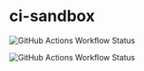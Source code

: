# ci-sandbox
![GitHub Actions Workflow Status](https://img.shields.io/github/actions/workflow/status/aaronzshey/ci-sandbox/node.js.yml?style=for-the-badge&logo=jest&label=%20&labelColor=%2398435c)

![GitHub Actions Workflow Status](https://img.shields.io/github/actions/workflow/status/aaronzshey/ci-sandbox/chromatic.yml?style=for-the-badge&logo=chromatic&label=%20&labelColor=white)
